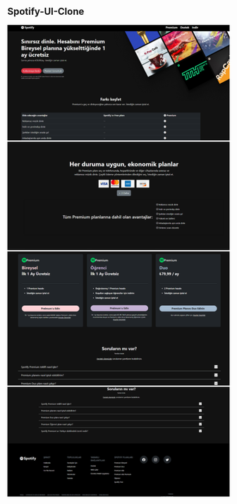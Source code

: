 ## Spotify-UI-Clone

<img src="./image/Readme/1.png">
<img src="./image/Readme/2.png">
<img src="./image/Readme/3.png">
<img src="./image/Readme/4.png">
